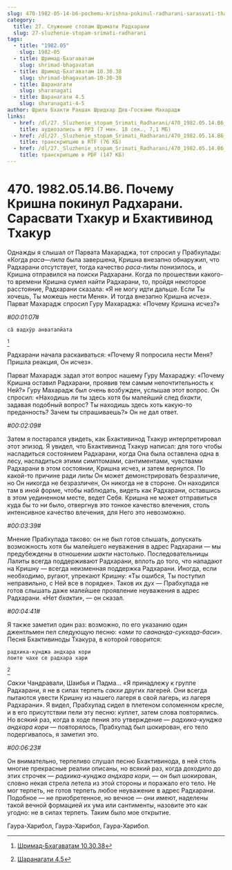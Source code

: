 ```yaml
---
slug: 470-1982-05-14-b6-pochemu-krishna-pokinul-radharani-sarasvati-thakur-i-bhaktivinod-thakur
category:
  title: 27. Служение стопам Шримати Радхарани
  slug: 27-sluzhenie-stopam-srimati-radharani
tags:
  - title: "1982.05"
    slug: 1982-05
  - title: Шримад-Бхагаватам
    slug: shrimad-bhagavatam
  - title: Шримад-Бхагаватам 10.30.38
    slug: shrimad-bhagavatam-10-30-38
  - title: Шаранагати
    slug: sharanagati
  - title: Шаранагати 4.5
    slug: sharanagati-4-5
author: Шрила Бхакти Ракшак Шридхар Дев-Госвами Махарадж
links:
  - href: /dl/27._Sluzhenie_stopam_Srimati_Radharani/470_1982.05.14.B6_SridharMj_Pochemu_Krishna_pokinul_Radharani__Sarasvati_Thakur_i_Bhaktivinod_Thakur.mp3
    title: аудиозапись в MP3 (7 мин. 18 сек., 7,1 МБ)
  - href: /dl/27._Sluzhenie_stopam_Srimati_Radharani/470_1982.05.14.B6_SridharMj_Pochemu_Krishna_pokinul_Radharani__Sarasvati_Thakur_i_Bhaktivinod_Thakur.rtf
    title: транскрипцию в RTF (76 КБ)
  - href: /dl/27._Sluzhenie_stopam_Srimati_Radharani/470_1982.05.14.B6_SridharMj_Pochemu_Krishna_pokinul_Radharani__Sarasvati_Thakur_i_Bhaktivinod_Thakur.pdf
    title: транскрипцию в PDF (147 КБ)
---
```


# 470. 1982.05.14.B6. Почему Кришна покинул Радхарани. Сарасвати Тхакур и Бхактивинод Тхакур

Однажды я слышал от Парвата Махараджа, тот спросил у Прабхупады: «Когда *раса*—*лила* была завершена, Кришна внезапно обнаружил, что Радхарани отсутствует, тогда качество *раса-лилы* понизилось, и Кришна отправился на поиски Радхарани. Когда по прошествии какого-то времени Кришна сумел найти Радхарани, то, пройдя некоторое расстояние, Радхарани сказала: «Я не могу идти дальше. Если Ты хочешь, Ты можешь нести Меня». И тогда внезапно Кришна исчез». Парват Махарадж спросил Гуру Махараджа: «Почему Кришна исчез?»

*#00:01:07#*

    са̄ вадхӯр анватапйата
[^_ftn1]

Радхарани начала раскаиваться: «Почему Я попросила нести Меня? Пришла реакция, Он исчез».

Парват Махарадж задал этот вопрос нашему Гуру Махараджу: «Почему Кришна оставил Радхарани, проявив тем самым непочтительность к Ней?» Гуру Махарадж был очень возбужден, услышав этот вопрос. Он спросил: «Находишь ли ты здесь хотя бы малейший след *бхакти*, задавая подобный вопрос? Ты находишь здесь хоть какую-то преданность? Зачем ты спрашиваешь?» Он не дал ответ.

*#00:02:09#*

Затем я постарался увидеть, как Бхактивинод Тхакур интерпретировал этот эпизод. Я увидел, что Бхактивинод Тхакур написал: для того чтобы насладиться состоянием Радхарани, когда Она была оставлена одна в лесу, насладиться этими симптомами, сантиментами, чувствами Радхарани в этом состоянии, Кришна исчез, и затем вернулся. По какой-то причине ради *лилы* Он может демонстрировать безразличие, но Он никогда не безразличен, Он никогда не в стороне. Он находился там в иной форме, чтобы наблюдать, видеть как Радхарани, оставшись в этом уединенном месте, ведет Себя. Кришна не может отправиться куда бы то ни было, отвергнув это тонкое качество влечения, столь интенсивное качество влечения, для Него это невозможно.

*#00:03:39#*

Мнение Прабхупада таково: он не был готов слышать, допускать возможность хотя бы малейшего неуважения в адрес Радхарани — мы предубеждены в отношении *шакти* настолько. Последовательницы Лалиты всегда поддерживают Радхарани, вплоть до того, что нападают на Кришну — всегда неизменная поддержка Радхарани. Иногда, если необходимо, ругают, упрекают Кришну: «Ты ошибся, Ты поступил неправильно, с Ней все в порядке». Таков их дух — Прабхупада не готов слышать даже малейшее проявление неуважения в адрес Радхарани. «Нет *бхакти*», — он сказал.

*#00:04:41#*

Я также заметил один раз: возможно, по его указанию один джентльмен пел следующую песню: «*ами то свананда-сукхада-баси*». Песня Бхактивиноды Тхакура, в которой говорится:

    радхика-кунджа андхара кори
    лоите чахе се радхара хари
[^_ftn2]

*Сакхи* Чандравали, Шаибья и Падма… «Я принадлежу к группе Радхарани, я не в силах терпеть *сакхи* других лагерей. Они всегда пытаются увести Кришну из нашего лагеря в свой лагерь, из лагеря Радхарани». Я видел, Прабхупад сидел в плетеном соломенном кресле, и в его присутствии пели эту песню: куплет, затем слова повторялись. Но всякий раз, когда в ходе пения это утверждение — *радхика-кунджа андхара кори* — повторялось, Прабхупад был шокирован, его тело подергивалось, я заметил это.

*#00:06:23#*

Он внимательно, терпеливо слушал песню Бхактивинода, в ней столь многие прекрасные реалии описаны, но всякий раз, когда доходило до этих строчек — *радхика-кунджа андхара кори*, — он был шокирован, словно некая стрела летела из этой стороны и поражало его тело. Не мог терпеть, не готов терпеть любое неуважение в адрес Радхарани. Подобное — не приобретенное, но вечное — они имеют, наделены такой вечной формацией их ума или сантименты, назовите это как угодно: не в силах терпеть. Таким было мое открытие.

Гаура-Харибол, Гаура-Харибол, Гаура-Харибол.



[^_ftn1]: [Шримад-Бхагаватам 10.30.38](../notes/shrimad-bhagavatam/shrimad-bhagavatam-10-30-38.md)

[^_ftn2]: [Шаранагати 4.5](../notes/sharanagati/sharanagati-4-5.md)
